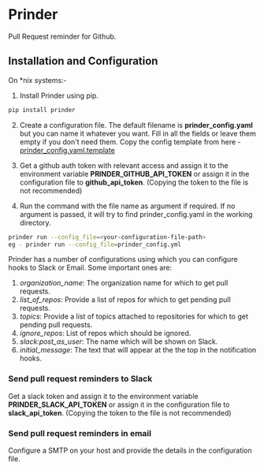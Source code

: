 # Prinder
Pull Request reminder for Github.

## Installation and Configuration
On *nix systems:-

1. Install Prinder using pip. 
```bash
pip install prinder
```
2. Create a configuration file. The default filename is **prinder_config.yaml** but you can name it whatever you want. Fill in all the fields or leave them empty if you don't need them. Copy the config template from here - [prinder_config.yaml.template](https://github.com/masterlittle/Prinder/blob/master/prinder_config.yaml.template)

3. Get a github auth token with relevant access and assign it to the environment variable **PRINDER_GITHUB_API_TOKEN** or assign it in the configuration file to **github_api_token**. (Copying the token to the file is not recommended)

4. Run the command with the file name as argument if required. If no argument is passed, it will try to find prinder_config.yaml in the working directory.
```bash
prinder run --config_file=<your-configuration-file-path>
eg - prinder run --config_file=prinder_config.yml
```
Prinder has a number of configurations using which you can configure hooks to Slack or Email. Some important ones are:

1. *organization_name*: The organization name for which to get pull requests.
2. *list_of_repos*: Provide a list of repos for which to get pending pull requests.
3. *topics*: Provide a list of topics attached to repositories for which to get pending pull requests.
4. *ignore_repos*: List of repos which should be ignored.
5. *slack:post_as_user*: The name which will be shown on Slack.
6. *initial_message*: The text that will appear at the the top in the notification hooks.

### Send pull request reminders to Slack
Get a slack token and assign it to the environment variable **PRINDER_SLACK_API_TOKEN** or assign it in the configuration file to **slack_api_token**. (Copying the token to the file is not recommended)

### Send pull request reminders in email
Configure a SMTP on your host and provide the details in the configuration file. 

